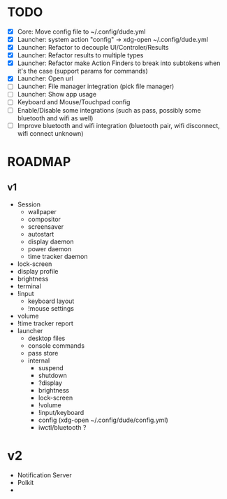 # TODO

- [x] Core: Move config file to ~/.config/dude.yml
- [x] Launcher: system action "config" -> xdg-open ~/.config/dude.yml
- [x] Launcher: Refactor to decouple UI/Controler/Results
- [x] Launcher: Refactor results to multiple types
- [x] Launcher: Refactor make Action Finders to break into subtokens when it's the case (support params for commands) 
- [x] Launcher: Open url
- [ ] Launcher: File manager integration (pick file manager)
- [ ] Launcher: Show app usage
- [ ] Keyboard and Mouse/Touchpad config
- [ ] Enable/Disable some integrations (such as pass, possibly some bluetooth and wifi as well)
- [ ] Improve bluetooth and wifi integration (bluetooth pair, wifi disconnect, wifi connect unknown) 

# ROADMAP
## v1 
  * Session
      * wallpaper
      * compositor
      * screensaver
      * autostart
      * display daemon
      * power daemon
      * time tracker daemon
  * lock-screen
  * display profile 
  * brightness
  * terminal
  * !input
    * keyboard layout
    * !mouse settings
  * volume
  * !time tracker report
  * launcher
    * desktop files
    * console commands
    * pass store
    * internal
      * suspend
      * shutdown
      * ?display
      * brightness
      * lock-screen
      * !volume
      * !input/keyboard
      * config (xdg-open ~/.config/dude/config.yml)
      * iwctl/bluetooth ?
# v2
  * Notification Server
  * Polkit
  * 